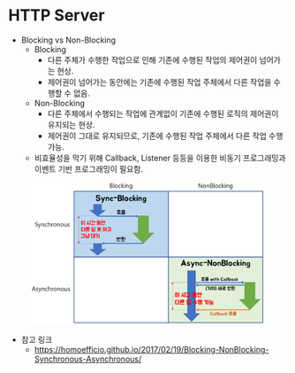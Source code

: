 # HTTP Server

* Blocking vs Non-Blocking
  * Blocking
    * 다른 주체가 수행한 작업으로 인해 기존에 수행된 작업의 제어권이 넘어가는 현상.
    * 제어권이 넘어가는 동안에는 기존에 수행된 작업 주체에서 다른 작업을 수행할 수 없음.
  * Non-Blocking
    * 다른 주체에서 수행되는 작업에 관계없이 기존에 수행된 로직의 제어권이 유지되는 현상.
    * 제어권이 그대로 유지되므로, 기존에 수행된 작업 주체에서 다른 작업 수행 가능.
  * 비효율성을 막기 위해 Callback, Listener 등등을 이용한 비동기 프로그래밍과 이벤트 기반 프로그래밍이 필요함.

<figure><img src="./images/blocking-non-blocking.png" alt=""></figure>

* 참고 링크
  * https://homoefficio.github.io/2017/02/19/Blocking-NonBlocking-Synchronous-Asynchronous/
